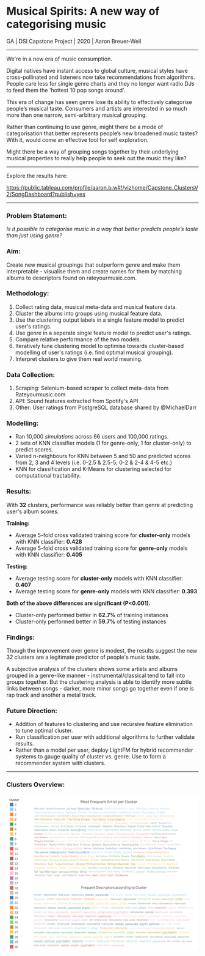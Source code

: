 # Musical Spirits: A new way of categorising music
GA | DSI Capstone Project | 2020 | Aaron Breuer-Weil

---

We're in a new era of music consumption.

Digital natives have instant access to global culture, musical styles have cross-pollinated and listeners now take recommendations from algorithms. People care less for single genre charts and they no longer want radio DJs to feed them the 'hottest 10 pop songs around'.

This era of change has seen genre lose its ability to effectively categorise people’s musical taste. Consumers and artists are interested in so much more than one narrow, semi-arbitrary musical grouping. 

Rather than continuing to use genre, might there be a mode of categorisation that better represents people’s new broadened music tastes? With it, would come an effective tool for self exploration. 

Might there be a way of grouping songs together by their underlying musical properties to really help people to seek out the music they like?

---

Explore the results here:

https://public.tableau.com/profile/aaron.b.w#!/vizhome/Capstone_ClustersV2/SongDashboard?publish=yes

---

### Problem Statement:

*Is it possible to categorise music in a way that better predicts people’s taste than just using genre?*

### Aim:

Create new musical groupings that outperform genre and make them interpretable - visualise them and create names for them by matching albums to descriptors found on rateyourmusic.com.

### Methodology:

1. Collect rating data, musical meta-data and musical feature data.
2. Cluster the albums into groups using musical feature data.
3. Use the clustering output labels in a single feature model to predict user's ratings.
4. Use genre in a seperate single feature model to predict user's ratings.
5. Compare relative performance of the two models.
6. Iteratively tune clustering model to optimise towards cluster-based modelling of user's ratings (i.e. find optimal musical grouping).
7. Interpret clusters to give them real world meaning.

### Data Collection:

1. Scraping:
Selenium-based scraper to collect meta-data from Rateyourmusic.com
2. API:
Sound features extracted from Spotify's API
3. Other:
User ratings from PostgreSQL database shared by @MichaelDarr 

### Modelling:

* Ran 10,000 *simulations* across 66 users and 100,000 ratings.
* 2 sets of KNN classifier models (1 for genre-only, 1 for cluster-only) to predict scores.
* Varied n-neighbours for KNN between 5 and 50 and predicted scores from 2, 3 and 4 levels (i.e. 0-2.5 & 2.5-5; 0-2 & 2-4 & 4-5 etc.)
* KNN for classification and K-Means for clustering selected for computational tractability.

### Results:

With **32** clusters, performance was reliably better than genre at predicting user's album scores.

**Training:**

* Average 5-fold cross validated training score for **cluster-only** models with KNN classifier: **0.428**
* Average 5-fold cross validated training score for **genre-only** models with KNN classifier: **0.405**

**Testing:**

* Average testing score for **cluster-only** models with KNN classifier: **0.407**
* Average testing score for **genre-only** models with KNN classifier: **0.393**

**Both of the above differences are significant (P<0.001).**

* Cluster-only performed better in **62.7%** of training instances
* Cluster-only performed better in **59.7%** of testing instances

### Findings:

Though the improvement over genre is modest, the results suggest the new 32 clusters are a legitimate predictor of people's music taste.

A subjective analysis of the clusters shows some artists and albums grouped in a genre-like manner - instrumental/classical tend to fall into groups together. But the clustering analysis is able to identify more subtle links between songs - darker, more minor songs go together even if one is rap track and another a metal track.

### Future Direction:

* Addition of features to clustering and use recursive feature elimination to tune optimal cluster.
* Run classification per user with additional algorithms to further validate results.
* Rather than a model per user, deploy LightFM for hybrid recommender systems to gauge quality of cluster vs. genre. Use to form a recommender system with clusters.


---

### Clusters Overview:

![alt text](Clusters_Words.png)
